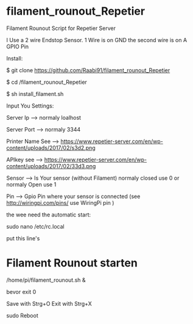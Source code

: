 # filament_rounout_Repetier
Filament Rounout Script for Repetier Server

I Use a 2 wire Endstop Sensor. 1 Wire is on GND the second wire is on A GPIO Pin

Install:

$ git clone https://github.com/Raabi91/filament_rounout_Repetier

 $ cd /filament_rounout_Repetier
 
 $ sh install_filament.sh

Input You Settings:

Server Ip --> normaly loalhost

Server Port --> normaly 3344

Printer Name See --> https://www.repetier-server.com/en/wp-content/uploads/2017/02/s3d2.png

APIkey see --> https://www.repetier-server.com/en/wp-content/uploads/2017/02/33d3.png

Sensor --> Is Your sensor (without Filament) normaly closed use 0 or normaly Open use 1

Pin --> Gpio Pin where your sensor is connected (see http://wiringpi.com/pins/ use WiringPi pin )


the wee need the automatic start:

sudo nano /etc/rc.local

put this line's


# Filament Rounout starten

/home/pi/filament_rounout.sh &

bevor exit 0

Save with Strg+O
Exit with Strg+X

sudo Reboot



